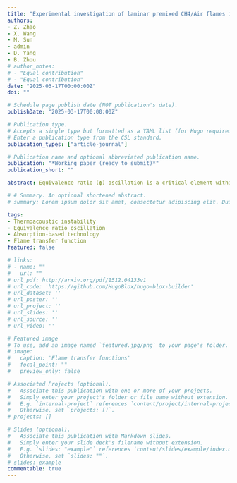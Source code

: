 ```yaml
---
title: "Experimental investigation of laminar premixed CH4/Air flames in response to parasite velocity decoupled equivalence ratio oscillation"
authors:
- Z. Zhao
- X. Wang
- M. Sun
- admin
- D. Yang
- B. Zhou
# author_notes:
# - "Equal contribution"
# - "Equal contribution"
date: "2025-03-17T00:00:00Z"
doi: ""

# Schedule page publish date (NOT publication's date).
publishDate: "2025-03-17T00:00:00Z"

# Publication type.
# Accepts a single type but formatted as a YAML list (for Hugo requirements).
# Enter a publication type from the CSL standard.
publication_types: ["article-journal"]

# Publication name and optional abbreviated publication name.
publication: "*Working paper (ready to submit)*"
publication_short: ""

abstract: Equivalence ratio (ϕ) oscillation is a critical element within the feedback loop of thermoacoustic instabilities in various propulsion and power systems. In this study, velocity-decoupled ϕ modulation methane/air flame system over modulation frequency from 0 up to 40 Hz was realized using a two-valve configuration coupling with a multiple physical quantities measurement encompassing ϕ (using broadband UV absorption spectroscopy), heat release (using high-speed flame CH* chemiluminescence), velocity (using hot wire anemometry) and pressure (using dynamic pressure sensor), and three parameters were considered including mean equivalence ratio (ϕ0), modulation amplitudes (ɛ), facilitating a systematic study of the flame transfer function (FTF) and flame dynamics to the corresponding perturbations. According to the results, when the system is subjected solely to ϕ modulation, ϕ0 exerts a more pronounced influence on the FTF of global CH* intensity (FCH*-global, can be divided into two parts, flame area, FA and intensity of CH*, FCH*-osc) than ɛ. While FA (FCH*-osc) shows a less significant impact on FCH*-global at the case of ϕ0=1.0 (1.2). Besides, the quasi-steady state assumption is invalidated after the frequency is higher than 2 Hz through the performance of the local CH* intensity. Furthermore, a theoretical method using FCH*-global and FA is used to calculate the FTF of heat release (FQ) and shows a good consistency with the experimental FQ comparing with the traditional method using the steady relationship between the CH* intensity and heat release. In summary, the equivalence ratio oscillation plays a vital role in thermoacoustic instability and need to be investigated through the velocity-decoupled ϕ modulation system.

# # Summary. An optional shortened abstract.
# summary: Lorem ipsum dolor sit amet, consectetur adipiscing elit. Duis posuere tellus ac convallis placerat. Proin tincidunt magna sed ex sollicitudin condimentum.

tags: 
- Thermoacoustic instability
- Equivalence ratio oscillation
- Absorption-based technology
- Flame transfer function
featured: false

# links:
# - name: ""
#   url: ""
# url_pdf: http://arxiv.org/pdf/1512.04133v1
# url_code: 'https://github.com/HugoBlox/hugo-blox-builder'
# url_dataset: ''
# url_poster: ''
# url_project: ''
# url_slides: ''
# url_source: ''
# url_video: ''

# Featured image
# To use, add an image named `featured.jpg/png` to your page's folder. 
# image:
#   caption: 'Flame transfer functions'
#   focal_point: ""
#   preview_only: false

# Associated Projects (optional).
#   Associate this publication with one or more of your projects.
#   Simply enter your project's folder or file name without extension.
#   E.g. `internal-project` references `content/project/internal-project/index.md`.
#   Otherwise, set `projects: []`.
# projects: []

# Slides (optional).
#   Associate this publication with Markdown slides.
#   Simply enter your slide deck's filename without extension.
#   E.g. `slides: "example"` references `content/slides/example/index.md`.
#   Otherwise, set `slides: ""`.
# slides: example
commentable: true
---
```


<!-- This work is a further investigation of my [previous paper](/publication/W_Liang_ASPACC2025Conference/). -->

<!-- {{% callout note %}}
Click the *Cite* button above to demo the feature to enable visitors to import publication metadata into their reference management software.
{{% /callout %}}

{{% callout note %}}
Create your slides in Markdown - click the *Slides* button to check out the example.
{{% /callout %}}

Add the publication's **full text** or **supplementary notes** here. You can use rich formatting such as including [code, math, and images](https://docs.hugoblox.com/content/writing-markdown-latex/). -->
